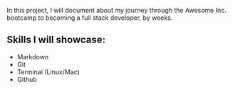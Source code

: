 In this project, I will document about my journey through the Awesome Inc. bootcamp to becoming a full stack developer, by weeks.
## Skills I will showcase: 
 * Markdown
 * Git
 * Terminal (Linux/Mac)
 * Github
 

